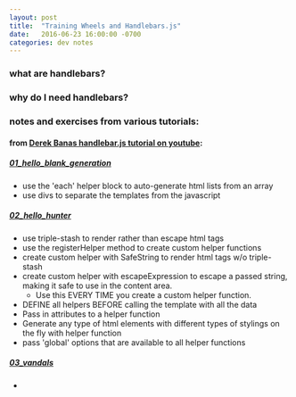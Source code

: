 ```yaml
---
layout: post
title:  "Training Wheels and Handlebars.js"
date:   2016-06-23 16:00:00 -0700
categories: dev notes 
---
```


### what are handlebars?

### why do I need handlebars?


### notes and exercises from various tutorials: 

#### from [Derek Banas handlebar.js tutorial on youtube](https://www.youtube.com/watch?v=4HuAnM6b2d8):

##### [01_hello_blank_generation](http://dev.jaylab.io/handlebars/01_hello_blank_generation)
- use the 'each' helper block to auto-generate html lists from an array
- use divs to separate the templates from the javascript

##### [02_hello_hunter](http://dev.jaylab.io/handlebars/02_hello_hunter)
- use triple-stash to render rather than escape html tags
- use the registerHelper method to create custom helper functions 
- create custom helper with SafeString to render html tags w/o triple-stash
- create custom helper with escapeExpression to escape a passed string, making it safe to use in the content area. 
  - Use this EVERY TIME you create a custom helper function.
- DEFINE all helpers BEFORE calling the template with all the data
- Pass in attributes to a helper function
- Generate any type of html elements with different types of stylings on the fly with helper function
- pass 'global' options that are available to all helper functions

##### [03_vandals](http://dev.jaylab.io/handlebars/03_vandals)
- 
